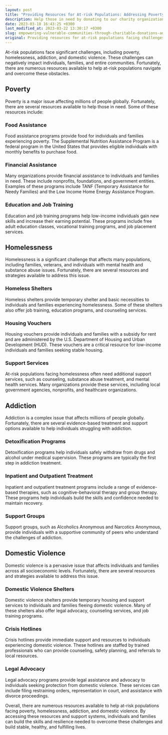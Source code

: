 ```yaml
---
layout: post
title: "Providing Resources for At-risk Populations: Addressing Poverty, Homelessness, Addiction, and Domestic Violence"
description: Help those in need by donating to our charity organization, providing resources to at-risk populations facing poverty, homelessness, addiction, and domestic violence.
date: 2023-03-18 16:43:25 +0300
last_modified_at: 2023-03-22 13:30:17 +0300
slug: empowering-vulnerable-communities-through-charitable-donations-and-resources
original: Providing resources for at-risk populations facing challenges such as poverty, homelessness, addiction, and domestic violence
---
```

At-risk populations face significant challenges, including poverty, homelessness, addiction, and domestic violence. These challenges can negatively impact individuals, families, and entire communities. Fortunately, there are numerous resources available to help at-risk populations navigate and overcome these obstacles.

## Poverty

Poverty is a major issue affecting millions of people globally. Fortunately, there are several resources available to help those in need. Some of these resources include:

### Food Assistance

Food assistance programs provide food for individuals and families experiencing poverty. The Supplemental Nutrition Assistance Program is a federal program in the United States that provides eligible individuals with monthly benefits to purchase food.

### Financial Assistance

Many organizations provide financial assistance to individuals and families in need. These include nonprofits, foundations, and government entities. Examples of these programs include TANF (Temporary Assistance for Needy Families) and the Low Income Home Energy Assistance Program.

### Education and Job Training

Education and job training programs help low-income individuals gain new skills and increase their earning potential. These programs include free adult education classes, vocational training programs, and job placement services.

## Homelessness

Homelessness is a significant challenge that affects many populations, including families, veterans, and individuals with mental health and substance abuse issues. Fortunately, there are several resources and strategies available to address this issue.

### Homeless Shelters

Homeless shelters provide temporary shelter and basic necessities to individuals and families experiencing homelessness. Some of these shelters also offer job training, education programs, and counseling services.

### Housing Vouchers

Housing vouchers provide individuals and families with a subsidy for rent and are administered by the U.S. Department of Housing and Urban Development (HUD). These vouchers are a critical resource for low-income individuals and families seeking stable housing.

### Support Services

At-risk populations facing homelessness often need additional support services, such as counseling, substance abuse treatment, and mental health services. Many organizations provide these services, including local government agencies, nonprofits, and healthcare organizations.

## Addiction

Addiction is a complex issue that affects millions of people globally. Fortunately, there are several evidence-based treatment and support options available to help individuals struggling with addiction.

### Detoxification Programs

Detoxification programs help individuals safely withdraw from drugs and alcohol under medical supervision. These programs are typically the first step in addiction treatment.

### Inpatient and Outpatient Treatment

Inpatient and outpatient treatment programs include a range of evidence-based therapies, such as cognitive-behavioral therapy and group therapy. These programs help individuals build the skills and confidence needed to maintain recovery.

### Support Groups

Support groups, such as Alcoholics Anonymous and Narcotics Anonymous, provide individuals with a supportive community of peers who understand the challenges of addiction.

## Domestic Violence

Domestic violence is a pervasive issue that affects individuals and families across all socioeconomic levels. Fortunately, there are several resources and strategies available to address this issue.

### Domestic Violence Shelters

Domestic violence shelters provide temporary housing and support services to individuals and families fleeing domestic violence. Many of these shelters also offer legal advocacy, counseling services, and job training programs.

### Crisis Hotlines

Crisis hotlines provide immediate support and resources to individuals experiencing domestic violence. These hotlines are staffed by trained professionals who can provide counseling, safety planning, and referrals to local resources.

### Legal Advocacy

Legal advocacy programs provide legal assistance and advocacy to individuals seeking protection from domestic violence. These services can include filing restraining orders, representation in court, and assistance with divorce proceedings.

Overall, there are numerous resources available to help at-risk populations facing poverty, homelessness, addiction, and domestic violence. By accessing these resources and support systems, individuals and families can build the skills and resilience needed to overcome these challenges and build stable, healthy, and fulfilling lives.